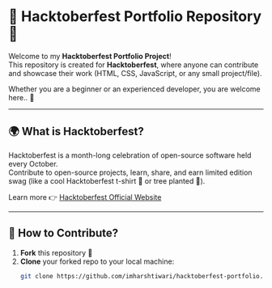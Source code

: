 # 🎉 Hacktoberfest Portfolio Repository 🎉  

Welcome to my **Hacktoberfest Portfolio Project**!  
This repository is created for **Hacktoberfest**, where anyone can contribute and showcase their work (HTML, CSS, JavaScript, or any small project/file).  

Whether you are a beginner or an experienced developer, you are welcome here.. 🙌  

---

## 🌍 What is Hacktoberfest?  
Hacktoberfest is a month-long celebration of open-source software held every October.  
Contribute to open-source projects, learn, share, and earn limited edition swag (like a cool Hacktoberfest t-shirt 👕 or tree planted 🌱).  

Learn more 👉 [Hacktoberfest Official Website](https://hacktoberfest.com/)  

---

## 📌 How to Contribute?  

1. **Fork** this repository 🍴  
2. **Clone** your forked repo to your local machine:  
   ```bash
   git clone https://github.com/imharshtiwari/hacktoberfest-portfolio.git
